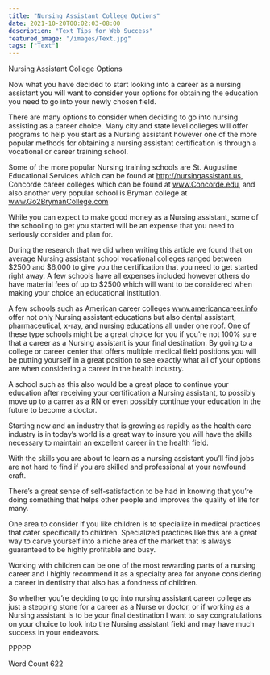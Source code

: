 ```yaml
---
title: "Nursing Assistant College Options"
date: 2021-10-20T00:02:03-08:00
description: "Text Tips for Web Success"
featured_image: "/images/Text.jpg"
tags: ["Text"]
---
```


Nursing Assistant College Options

Now what you have decided to start looking into a career as a nursing assistant you will want to consider your options for obtaining the education you need to go into your newly chosen field.

There are many options to consider when deciding to go into nursing assisting as a career choice.  Many city and state level colleges will offer programs to help you start as a Nursing assistant however one of the more popular methods for obtaining a nursing assistant certification is through a vocational or career training school.

Some of the more popular Nursing training schools are St. Augustine Educational Services  which can be found at http://nursingassistant.us, Concorde career colleges which can be found at www.Concorde.edu, and also another very popular school is Bryman college at www.Go2BrymanCollege.com

While you can expect to make good money as a Nursing assistant, some of the schooling to get you started will be an expense that you need to seriously consider and plan for.

During the research that we did when writing this article we found that on average Nursing assistant school vocational colleges ranged between $2500 and $6,000 to give you the certification that you need to get started right away.  A few schools have all expenses included however others do have material fees of up to $2500 which will want to be considered when making your choice an educational institution.

A few schools such as American career colleges www.americancareer.info offer not only Nursing assistant educations but also dental assistant, pharmaceutical, x-ray, and nursing educations all under one roof.  One of these type schools might be a great choice for you if you're not 100% sure that a career as a Nursing assistant is your final destination.  By going to a college or career center that offers multiple medical field positions you will be putting yourself in a great position to see exactly what all of your options are when considering a career in the health industry.

A school such as this also would be a great place to continue your education after receiving your certification a Nursing assistant, to possibly move up to a carrer as a RN or even possibly continue your education in the future to become a doctor.

Starting now and an industry that is growing as rapidly as the health care industry is in today’s world is a great way to insure you will have the skills necessary to maintain an excellent career in the health field.

With the skills you are about to learn as a nursing assistant you’ll find jobs are not hard to find if you are skilled and professional at your newfound craft.

There’s a great sense of self-satisfaction to be had in knowing that you’re doing something that helps other people and improves the quality of life for many.  

One area to consider if you like children is to specialize in medical practices that cater specifically to children.  Specialized practices like this are a great way to carve yourself into a niche area of the market that is always guaranteed to be highly profitable and busy.

Working with children can be one of the most rewarding parts of a nursing career and I highly recommend it as a specialty area for anyone considering a career in dentistry that also has a fondness of children.

So whether you’re deciding to go into nursing assistant career college as just a stepping stone for a career as a Nurse or doctor, or if working as a Nursing assistant is to be your final destination I want to say congratulations on your choice to look into the Nursing assistant field and may have much success in your endeavors.

PPPPP

Word Count 622


